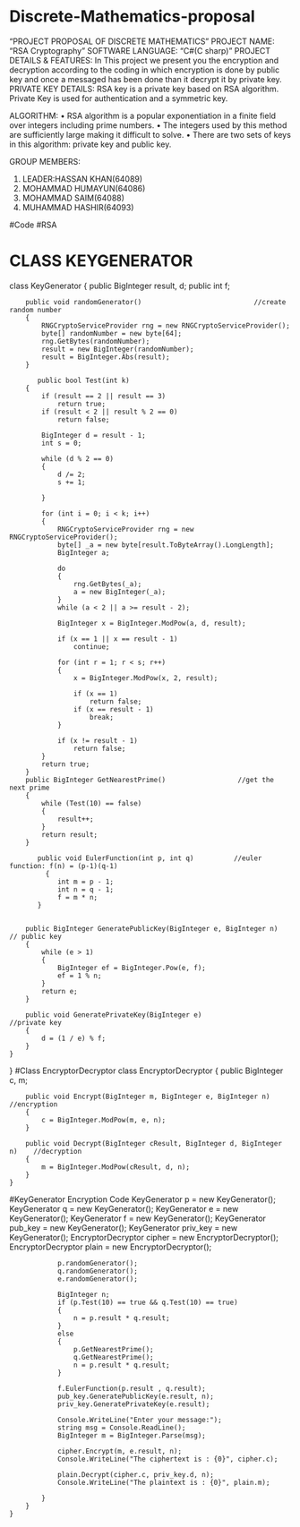 # Discrete-Mathematics-proposal
 
“PROJECT PROPOSAL OF DISCRETE MATHEMATICS” 
PROJECT NAME:
“RSA Cryptography”
SOFTWARE LANGUAGE:
“C#(C sharp)”
PROJECT DETAILS & FEATURES:
In This project we present you the encryption and decryption according to the coding in which encryption is done by public key and once a messaged has been done than it decrypt it by private key.
PRIVATE KEY DETAILS:
RSA key is a private key based on RSA algorithm. Private Key is used for authentication and a symmetric key.

ALGORITHM:
•	RSA algorithm is a popular exponentiation in a finite field over integers including prime numbers.
•	The integers used by this method are sufficiently large making it difficult to solve.
•	There are two sets of keys in this algorithm: private key and public key.

GROUP MEMBERS:
1.	LEADER:HASSAN KHAN(64089)
2.	MOHAMMAD HUMAYUN(64086)
3.	MOHAMMAD SAIM(64088)
4.	MUHAMMAD HASHIR(64093)


#Code 
#RSA 
# CLASS KEYGENERATOR
class KeyGenerator
    {
        public BigInteger result, d;
        public int f;
        
        public void randomGenerator()                            //create random number
        {
            RNGCryptoServiceProvider rng = new RNGCryptoServiceProvider();
            byte[] randomNumber = new byte[64];
            rng.GetBytes(randomNumber);
            result = new BigInteger(randomNumber);
            result = BigInteger.Abs(result);
        }

           public bool Test(int k) 
        {
            if (result == 2 || result == 3)
                return true;
            if (result < 2 || result % 2 == 0)
                return false;

            BigInteger d = result - 1;
            int s = 0;

            while (d % 2 == 0)
            {
                d /= 2;
                s += 1;

            }

            for (int i = 0; i < k; i++)
            {
                RNGCryptoServiceProvider rng = new RNGCryptoServiceProvider();
                byte[] _a = new byte[result.ToByteArray().LongLength];
                BigInteger a;

                do
                {
                    rng.GetBytes(_a);
                    a = new BigInteger(_a);
                }
                while (a < 2 || a >= result - 2);

                BigInteger x = BigInteger.ModPow(a, d, result);

                if (x == 1 || x == result - 1)
                    continue;

                for (int r = 1; r < s; r++)
                {
                    x = BigInteger.ModPow(x, 2, result);

                    if (x == 1)
                        return false;
                    if (x == result - 1)
                        break;
                }

                if (x != result - 1)
                    return false;
            }
            return true;
        }
        public BigInteger GetNearestPrime()                  //get the next prime
        {
            while (Test(10) == false)
            {
                result++;
            }
            return result;
        }
       
           public void EulerFunction(int p, int q)          //euler function: f(n) = (p-1)(q-1)
             {
                int m = p - 1;
                int n = q - 1;
                f = m * n;
           }
        

        public BigInteger GeneratePublicKey(BigInteger e, BigInteger n)        // public key
        {
            while (e > 1)
            {
                BigInteger ef = BigInteger.Pow(e, f);
                ef = 1 % n;
            }
            return e;
        }

        public void GeneratePrivateKey(BigInteger e)                  //private key
        {
            d = (1 / e) % f;
        }
    }
}
#Class EncryptorDecryptor
class EncryptorDecryptor
    {
        public BigInteger c, m;

        public void Encrypt(BigInteger m, BigInteger e, BigInteger n)          //encryption
        {
            c = BigInteger.ModPow(m, e, n);
        }

        public void Decrypt(BigInteger cResult, BigInteger d, BigInteger n)    //decryption
        {
            m = BigInteger.ModPow(cResult, d, n);
        }
    }
#KeyGenerator Encryption Code
  KeyGenerator p = new KeyGenerator();
                KeyGenerator q = new KeyGenerator();
                KeyGenerator e = new KeyGenerator();
                KeyGenerator f = new KeyGenerator();
                KeyGenerator pub_key = new KeyGenerator();
                KeyGenerator priv_key = new KeyGenerator();
                EncryptorDecryptor cipher = new EncryptorDecryptor();
                EncryptorDecryptor plain = new EncryptorDecryptor();

                p.randomGenerator();
                q.randomGenerator();
                e.randomGenerator();
                
                BigInteger n;
                if (p.Test(10) == true && q.Test(10) == true)
                {
                    n = p.result * q.result;
                }
                else
                {
                    p.GetNearestPrime();
                    q.GetNearestPrime();
                    n = p.result * q.result;
                }

                f.EulerFunction(p.result , q.result);
                pub_key.GeneratePublicKey(e.result, n);
                priv_key.GeneratePrivateKey(e.result);

                Console.WriteLine("Enter your message:");
                string msg = Console.ReadLine(); 
                BigInteger m = BigInteger.Parse(msg);

                cipher.Encrypt(m, e.result, n);
                Console.WriteLine("The ciphertext is : {0}", cipher.c);

                plain.Decrypt(cipher.c, priv_key.d, n);
                Console.WriteLine("The plaintext is : {0}", plain.m);

            }
        }
    }

